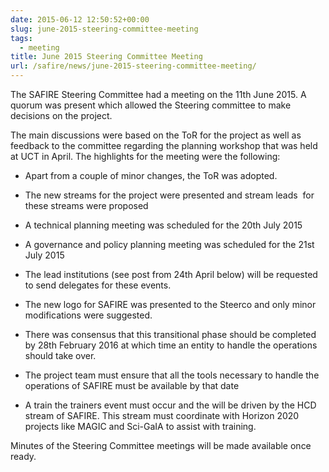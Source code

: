 ```yaml
--- 
date: 2015-06-12 12:50:52+00:00
slug: june-2015-steering-committee-meeting
tags: 
  - meeting
title: June 2015 Steering Committee Meeting
url: /safire/news/june-2015-steering-committee-meeting/
---
```


The SAFIRE Steering Committee had a meeting on the 11th June 2015. A quorum was present which allowed the Steering committee to make decisions on the project.

The main discussions were based on the ToR for the project as well as feedback to the committee regarding the planning workshop that was held at UCT in April. The highlights for the meeting were the following:
<!--more-->

  * Apart from a couple of minor changes, the ToR was adopted.

  * The new streams for the project were presented and stream leads  for these streams were proposed

  * A technical planning meeting was scheduled for the 20th July 2015

  * A governance and policy planning meeting was scheduled for the 21st July 2015

  * The lead institutions (see post from 24th April below) will be requested to send delegates for these events.

  * The new logo for SAFIRE was presented to the Steerco and only minor modifications were suggested.

  * There was consensus that this transitional phase should be completed by 28th February 2016 at which time an entity to handle the operations should take over.

  * The project team must ensure that all the tools necessary to handle the operations of SAFIRE must be available by that date

  * A train the trainers event must occur and the will be driven by the HCD stream of SAFIRE. This stream must coordinate with Horizon 2020 projects like MAGIC and Sci-GaIA to assist with training.

Minutes of the Steering Committee meetings will be made available once ready.
